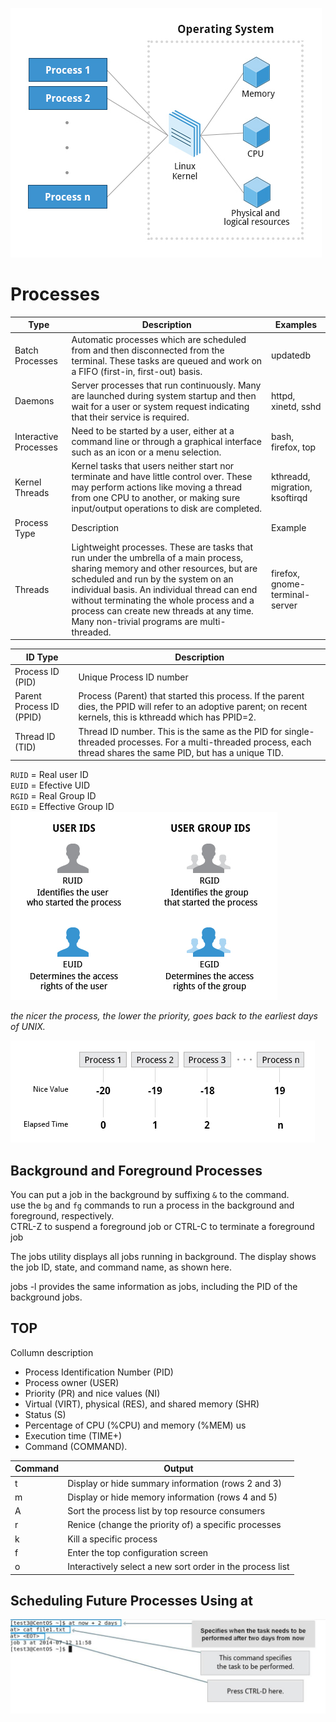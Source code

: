 


 
![Process](img/LFS01_ch16_screen03.jpg)
# Processes

| Type | Description | Examples |
| --- | --- | --- |
| Batch Processes | Automatic processes which are scheduled from and then disconnected from the terminal. These tasks are queued and work on a FIFO (first-in, first-out) basis. | updatedb |
| Daemons | Server processes that run continuously. Many are launched during system startup and then wait for a user or system request indicating that their service is required. | httpd, xinetd, sshd |
| Interactive Processes | Need to be started by a user, either at a command line or through a graphical interface such as an icon or a menu selection. | bash, firefox, top |
| Kernel Threads | Kernel tasks that users neither start nor terminate and have little control over. These may perform actions like moving a thread from one CPU to another, or making sure input/output operations to disk are completed. | kthreadd, migration, ksoftirqd |
| Process Type | Description | Example |
| Threads | Lightweight processes. These are tasks that run under the umbrella of a main process, sharing memory and other resources, but are scheduled and run by the system on an individual basis. An individual thread can end without terminating the whole process and a process can create new threads at any time. Many non-trivial programs are multi-threaded. | firefox, gnome-terminal-server |



| ID Type | Description |
| --- | --- |
| Process ID (PID) | Unique Process ID number |
| Parent Process ID (PPID) | Process (Parent) that started this process. If the parent dies, the PPID will refer to an adoptive parent; on recent kernels, this is kthreadd which has PPID=2. |
| Thread ID (TID) | Thread ID number. This is the same as the PID for  single-threaded processes. For a multi-threaded process, each thread shares the same PID, but has a unique TID. |

`RUID` = Real user ID  
`EUID` = Efective UID  
`RGID` = Real Group ID  
`EGID` = Effective Group ID  
![Users and groups](img/LFS01_ch16_screen07.jpg)

*the nicer the process, the lower the priority, goes back to the earliest days of UNIX.*

![Nice](img/nice.jpg)

## Background and Foreground Processes

You can put a job in the background by suffixing `&` to the command.  
use the `bg` and `fg` commands to run a process in the background and foreground, respectively.  
<k>CTRL-Z to suspend a foreground job or CTRL-C to terminate a foreground job

The jobs utility displays all jobs running in background. The display shows the job ID, state, and command name, as shown here.

jobs -l provides the same information as jobs, including the PID of the background jobs.

## TOP 

Collumn description 

 * Process Identification Number (PID)
 * Process owner (USER)
 * Priority (PR) and nice values (NI)
 * Virtual (VIRT), physical (RES), and shared memory (SHR)
 * Status (S)
 * Percentage of CPU (%CPU) and memory (%MEM) us
 * Execution time (TIME+)
 * Command (COMMAND).

| Command | Output |
| --- | --- |
| t | Display or hide summary information (rows 2 and 3) |
| m | Display or hide memory information (rows 4 and 5) |
| A | Sort the process list by top resource consumers |
| r | Renice (change the priority of) a specific processes |
| k | Kill a specific process |
| f | Enter the top configuration screen |
| o | Interactively select a new sort order in the process list |

## Scheduling Future Processes Using at

![at](img/at.jpg)
